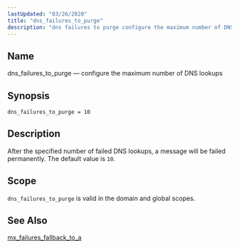 ```yaml
---
lastUpdated: "03/26/2020"
title: "dns_failures_to_purge"
description: "dns failures to purge configure the maximum number of DNS lookups dns failures to purge 10 After the specified number of failed DNS lookups a message will be failed permanently The default value is 10 dns failures to purge is valid in the domain and global scopes mx failures fallback..."
---
```


<a name="conf.ref.dns_failures_to_purge"></a> 
## Name

dns_failures_to_purge — configure the maximum number of DNS lookups

## Synopsis

`dns_failures_to_purge = 10`

<a name="idp8981664"></a> 
## Description

After the specified number of failed DNS lookups, a message will be failed permanently. The default value is `10`.

<a name="idp8983792"></a> 
## Scope

`dns_failures_to_purge` is valid in the domain and global scopes.

<a name="idp8985840"></a> 
## See Also

[mx_failures_fallback_to_a](/momentum/3/3-reference/3-reference-conf-ref-mx-failures-fallback-to-a)